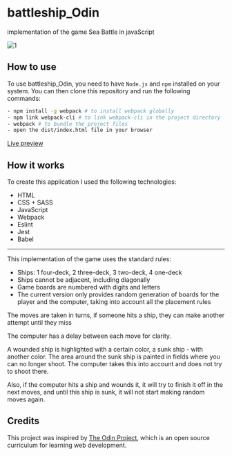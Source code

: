 # battleship_Odin

implementation of the game Sea Battle in javaScript

![1](https://github.com/Kotovar/battleship_Odin/assets/77914431/cada35c0-d18b-45a0-bfea-eb78ebed805e)

## How to use

To use battleship_Odin, you need to have `Node.js` and `npm` installed on your system. You can then clone this repository and run the following commands:

```bash
- npm install -g webpack # to install webpack globally
- npm link webpack-cli # to link webpack-cli in the project directory
- webpack # to bundle the project files
- open the dist/index.html file in your browser
```

[Live preview](https://kotovar.github.io/battleship_Odin/)

## How it works

To create this application I used the following technologies:

- HTML
- CSS + SASS
- JavaScript
- Webpack
- Eslint
- Jest
- Babel

---

This implementation of the game uses the standard rules:

- Ships: 1 four-deck, 2 three-deck, 3 two-deck, 4 one-deck
- Ships cannot be adjacent, including diagonally
- Game boards are numbered with digits and letters
- The current version only provides random generation of boards for the player and the computer, taking into account all the placement rules

The moves are taken in turns, if someone hits a ship, they can make another attempt until they miss

The computer has a delay between each move for clarity.

A wounded ship is highlighted with a certain color, a sunk ship - with another color. The area around the sunk ship is painted in fields where you can no longer shoot. The computer takes this into account and does not try to shoot there.

Also, if the computer hits a ship and wounds it, it will try to finish it off in the next moves, and until this ship is sunk, it will not start making random moves again.

## Credits

This project was inspired by [The Odin Project](https://www.theodinproject.com/lessons/node-path-javascript-battleship), which is an open source curriculum for learning web development.
